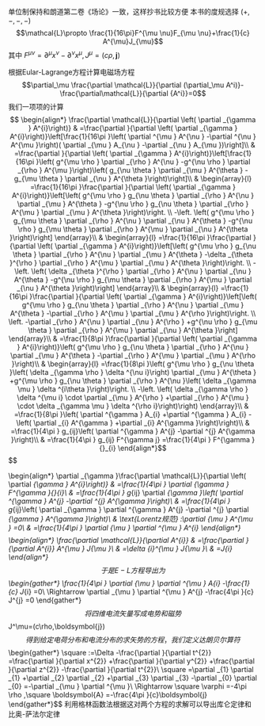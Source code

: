 
单位制保持和朗道第二卷《场论》一致，这样抄书比较方便
本书的度规选择 $(+,-,-,-)$
$$\mathcal{L}\propto \frac{1}{16\pi}F^{\mu \nu}F_{\mu \nu}+\frac{1}{c} A^{\mu}J_{\mu}$$
其中 $F^{\mu \nu}=\partial^{\mu} x^\nu-\partial^\nu x^\mu,J^{\mu}=(c\rho,\boldsymbol{j})$

根据Eular-Lagrange方程计算电磁场方程
$$\partial_\mu \frac{\partial \mathcal{L}}{\partial (\partial_\mu A^i)}-\frac{\partial\mathcal{L}}{\partial {A^i}}=0$$
我们一项项的计算
$$
\begin{align*}
\frac{\partial \mathcal{L}}{\partial \left( \partial _{\gamma } A^{i}\right)} & =\frac{\partial }{\partial \left( \partial _{\gamma } A^{i}\right)}\left[\frac{1}{16\pi }\left( \partial ^{\mu } A^{\nu } -\partial ^{\nu } A^{\mu }\right)( \partial _{\mu } A_{\nu } -\partial _{\nu } A_{\mu })\right]\\
 & =\frac{\partial }{\partial \left( \partial _{\gamma } A^{i}\right)}\left[\frac{1}{16\pi }\left( g^{\mu \rho } \partial _{\rho } A^{\nu } -g^{\nu \rho } \partial _{\rho } A^{\mu }\right)\left( g_{\nu \theta } \partial _{\mu } A^{\theta } -g_{\mu \theta } \partial _{\nu } A^{\theta }\right)\right]\\
 &  \begin{array}{l}
=\frac{1}{16\pi }\frac{\partial }{\partial \left( \partial _{\gamma } A^{i}\right)}\left[\left( g^{\mu \rho } g_{\nu \theta } \partial _{\rho } A^{\nu } \partial _{\mu } A^{\theta } -g^{\nu \rho } g_{\nu \theta } \partial _{\rho } A^{\mu } \partial _{\mu } A^{\theta }\right)\right. \\
-\left. \left( g^{\mu \rho } g_{\mu \theta } \partial _{\rho } A^{\nu } \partial _{\nu } A^{\theta } -g^{\nu \rho } g_{\mu \theta } \partial _{\rho } A^{\mu } \partial _{\nu } A^{\theta }\right)\right]
\end{array}\\
 &  \begin{array}{l}
=\frac{1}{16\pi }\frac{\partial }{\partial \left( \partial _{\gamma } A^{i}\right)}\left[\left( g^{\mu \rho } g_{\nu \theta } \partial _{\rho } A^{\nu } \partial _{\mu } A^{\theta } -\delta _{\theta }^{\rho } \partial _{\rho } A^{\mu } \partial _{\mu } A^{\theta }\right)\right. \\
-\left. \left( \delta _{\theta }^{\rho } \partial _{\rho } A^{\nu } \partial _{\nu } A^{\theta } -g^{\nu \rho } g_{\mu \theta } \partial _{\rho } A^{\mu } \partial _{\nu } A^{\theta }\right)\right]
\end{array}\\
 &  \begin{array}{l}
=\frac{1}{16\pi }\frac{\partial }{\partial \left( \partial _{\gamma } A^{i}\right)}\left[\left( g^{\mu \rho } g_{\nu \theta } \partial _{\rho } A^{\nu } \partial _{\mu } A^{\theta } -\partial _{\rho } A^{\mu } \partial _{\mu } A^{\rho }\right)\right. \\
\left. -\partial _{\rho } A^{\nu } \partial _{\nu } A^{\rho } +g^{\nu \rho } g_{\mu \theta } \partial _{\rho } A^{\mu } \partial _{\nu } A^{\theta }\right]
\end{array}\\
 & =\frac{1}{8\pi }\frac{\partial }{\partial \left( \partial _{\gamma } A^{i}\right)}\left( g^{\mu \rho } g_{\nu \theta } \partial _{\rho } A^{\nu } \partial _{\mu } A^{\theta } -\partial _{\rho } A^{\mu } \partial _{\mu } A^{\rho }\right)\\
 &  \begin{array}{l}
=\frac{1}{8\pi }\left( g^{\mu \rho } g_{\nu \theta }\left( \delta _{\gamma \rho } \delta ^{\nu i}\right) \partial _{\mu } A^{\theta } +g^{\mu \rho } g_{\nu \theta } \partial _{\rho } A^{\nu }\left( \delta _{\gamma \mu } \delta ^{i\theta }\right)\right. \\
-\left. \left( \delta _{\gamma \rho } \delta ^{\mu i} \cdot \partial _{\mu } A^{\rho } +\partial _{\rho } A^{\mu } \cdot \delta _{\gamma \mu } \delta ^{\rho i}\right)\right)
\end{array}\\
 & =\frac{1}{8\pi }\left( \partial ^{\gamma } A_{i} +\partial ^{\gamma } A_{i} -\left( \partial _{i} A^{\gamma } +\partial _{i} A^{\gamma }\right)\right)\\
 & =\frac{1}{4\pi } g_{ij}\left( \partial ^{\gamma } A^{j} -\partial ^{j} A^{\gamma }\right)\\
 & =\frac{1}{4\pi } g_{ij} F^{\gamma j} =\frac{1}{4\pi } F^{\gamma }{}_{i}
\end{align*}$$
$$

\begin{align*}
\partial _{\gamma }\frac{\partial \mathcal{L}}{\partial \left( \partial _{\gamma } A^{i}\right)} & =\frac{1}{4\pi } \partial _{\gamma } F^{\gamma }{}_{i}\\
 & =\frac{1}{4\pi } g_{ij} \partial _{\gamma }\left( \partial ^{\gamma } A^{j} -\partial ^{j} A^{\gamma }\right)\\
 & =\frac{1}{4\pi } g_{ij}\left( \partial _{\gamma } \partial ^{\gamma } A^{j} -\partial ^{j} \partial _{\gamma } A^{\gamma }\right)\\
 & \text{Lorentz规范} :\partial _{\mu } A^{\mu } =0\\
 & =\frac{1}{4\pi } \partial _{\mu } \partial ^{\mu } A^{i}
\end{align*}$$
$$
\begin{align*}
\frac{\partial \mathcal{L}}{\partial A^{i}} & =\frac{\partial }{\partial A^{i}} A^{\mu } J_{\mu }\\
 & =\delta _{i}^{\mu } J_{\mu }\\
 & =J_{i}
\end{align*}$$
于是E-L方程导出为
$$
\begin{gather*}
\frac{1}{4\pi } \partial _{\mu } \partial ^{\mu } A_{i} -\frac{1}{c} J_{i} =0\\
\Rightarrow \partial _{\mu } \partial ^{\mu } A^{j} -\frac{4\pi }{c} J^{j} =0
\end{gather*}$$
将四维电流矢量写成电势和磁势
$$J^\mu=(c\rho,\boldsymbol{j})$$
得到给定电荷分布和电流分布的求矢势的方程，我们定义达朗贝尔算符 
$$\begin{gather*}
\square :=\Delta -\frac{\partial }{\partial t^{2}} =\frac{\partial }{\partial x^{2}} +\frac{\partial }{\partial y^{2}} +\frac{\partial }{\partial z^{2}} -\frac{\partial }{\partial t^{2}}\\
\square =\partial _{1} \partial _{1} +\partial _{2} \partial _{2} +\partial _{3} \partial _{3} -\partial _{0} \partial _{0} =-\partial _{\mu } \partial ^{\mu }\\
\Rightarrow \square \varphi =-4\pi \rho ,\square \boldsymbol{A} =-\frac{4\pi }{c}\boldsymbol{j}
\end{gather*}$$
利用格林函数法根据这对两个方程的求解可以导出库仑定律和比奥-萨法尔定律